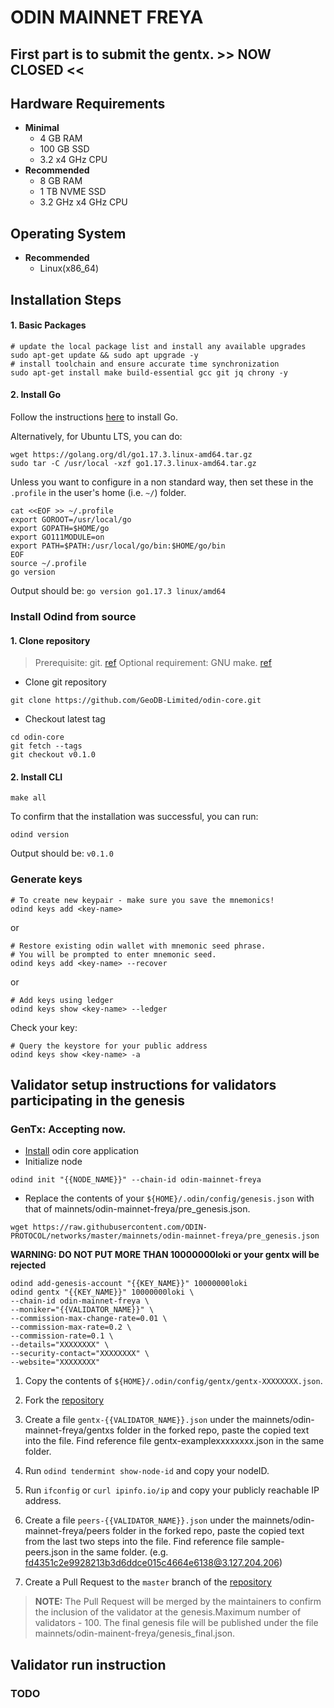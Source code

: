 # ODIN MAINNET FREYA

## First part is to submit the gentx. >> NOW CLOSED <<

## Hardware Requirements
* **Minimal**
    * 4 GB RAM
    * 100 GB SSD
    * 3.2 x4 GHz CPU
* **Recommended**
    * 8 GB RAM
    * 1 TB NVME SSD
    * 3.2 GHz x4 GHz CPU

## Operating System

* **Recommended**
    * Linux(x86_64)

## Installation Steps
#### 1. Basic Packages
```bash:
# update the local package list and install any available upgrades 
sudo apt-get update && sudo apt upgrade -y 
# install toolchain and ensure accurate time synchronization 
sudo apt-get install make build-essential gcc git jq chrony -y
```

#### 2. Install Go
Follow the instructions [here](https://golang.org/doc/install) to install Go.

Alternatively, for Ubuntu LTS, you can do:
```bash:
wget https://golang.org/dl/go1.17.3.linux-amd64.tar.gz
sudo tar -C /usr/local -xzf go1.17.3.linux-amd64.tar.gz
```

Unless you want to configure in a non standard way, then set these in the `.profile` in the user's home (i.e. `~/`) folder.

```bash:
cat <<EOF >> ~/.profile
export GOROOT=/usr/local/go
export GOPATH=$HOME/go
export GO111MODULE=on
export PATH=$PATH:/usr/local/go/bin:$HOME/go/bin
EOF
source ~/.profile
go version
```

Output should be: `go version go1.17.3 linux/amd64`


### Install Odind from source

#### 1. Clone repository

>Prerequisite: git. [ref](https://github.com/git/git)
>Optional requirement: GNU make. [ref](https://www.gnu.org/software/make/manual/html_node/index.html)
* Clone git repository
```shell
git clone https://github.com/GeoDB-Limited/odin-core.git
```
* Checkout latest tag
```shell
cd odin-core
git fetch --tags
git checkout v0.1.0
```
#### 2. Install CLI
```shell
make all
```
	
To confirm that the installation was successful, you can run:

```bash:
odind version
```
Output should be: `v0.1.0`

### Generate keys

```bash:
# To create new keypair - make sure you save the mnemonics!
odind keys add <key-name> 
```

or
```
# Restore existing odin wallet with mnemonic seed phrase. 
# You will be prompted to enter mnemonic seed. 
odind keys add <key-name> --recover
```
or
```
# Add keys using ledger
odind keys show <key-name> --ledger
```

Check your key:
```
# Query the keystore for your public address 
odind keys show <key-name> -a
```


## Validator setup instructions for validators participating in the genesis

### GenTx: Accepting now.

* [Install](#installation-steps) odin core application
* Initialize node

```shell
odind init "{{NODE_NAME}}" --chain-id odin-mainnet-freya
```

* Replace the contents of your `${HOME}/.odin/config/genesis.json` with that of mainnets/odin-mainnet-freya/pre_genesis.json.

```shell
wget https://raw.githubusercontent.com/ODIN-PROTOCOL/networks/master/mainnets/odin-mainnet-freya/pre_genesis.json
```
**WARNING: DO NOT PUT MORE THAN 10000000loki or your gentx will be rejected**
```shell
odind add-genesis-account "{{KEY_NAME}}" 10000000loki
odind gentx "{{KEY_NAME}}" 10000000loki \
--chain-id odin-mainnet-freya \
--moniker="{{VALIDATOR_NAME}}" \
--commission-max-change-rate=0.01 \
--commission-max-rate=0.2 \
--commission-rate=0.1 \
--details="XXXXXXXX" \
--security-contact="XXXXXXXX" \
--website="XXXXXXXX"
```

1. Copy the contents of `${HOME}/.odin/config/gentx/gentx-XXXXXXXX.json`.
2. Fork the [repository](https://github.com/ODIN-PROTOCOL/networks/)
3. Create a file `gentx-{{VALIDATOR_NAME}}.json` under the mainnets/odin-mainnet-freya/gentxs folder in the forked repo, paste the copied text into the file. Find reference file gentx-examplexxxxxxxx.json in the same folder.
4. Run `odind tendermint show-node-id` and copy your nodeID.
5. Run `ifconfig` or `curl ipinfo.io/ip` and copy your publicly reachable IP address.
6. Create a file `peers-{{VALIDATOR_NAME}}.json` under the mainnets/odin-mainnet-freya/peers folder in the forked repo, paste the copied text from the last two steps into the file. Find reference file sample-peers.json in the same folder. (e.g. fd4351c2e9928213b3d6ddce015c4664e6138@3.127.204.206)

7. Create a Pull Request to the `master` branch of the [repository](https://github.com/ODIN-PROTOCOL/networks)
>**NOTE:** The Pull Request will be merged by the maintainers to confirm the inclusion of the validator at the genesis.Maximum number of validators - 100. The final genesis file will be published under the file mainnets/odin-mainent-freya/genesis_final.json.


## Validator run instruction
### TODO
